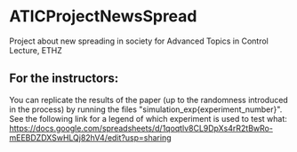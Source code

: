 # ATICProjectNewsSpread
Project about new spreading in society for Advanced Topics in Control Lecture, ETHZ


## For the instructors:
You can replicate the results of the paper (up to the randomness introduced in the process) by running the files "simulation_exp{experiment_number}".
See the following link for a legend of which experiment is used to test what: https://docs.google.com/spreadsheets/d/1qoqtlv8CL9DpXs4rR2tBwRo-mEEBDZDXSwHLQj82hV4/edit?usp=sharing
